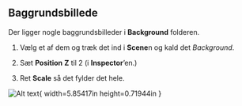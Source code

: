 ## Baggrundsbillede

Der ligger nogle baggrundsbilleder i **Background** folderen.

1.  Vælg et af dem og træk det ind i **Scene**n og kald det
    *Background*.

2.  Sæt **Position** **Z** til 2 (i **Inspector**’en.)

3.  Ret **Scale** så det fylder det hele.

![Alt text](media/image31.png){ width=5.85417in height=0.71944in }
